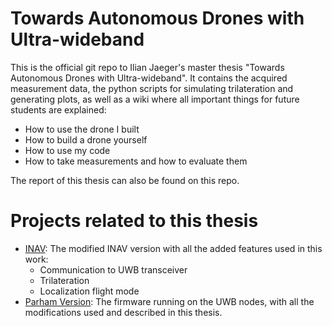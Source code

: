 # Towards Autonomous Drones with Ultra-wideband
This is the official git repo to Ilian Jaeger's master thesis "Towards Autonomous Drones with Ultra-wideband". It contains the acquired measurement data, the python scripts for simulating trilateration and generating plots, as well as a wiki where all important things for future students are explained:
- How to use the drone I built
- How to build a drone yourself
- How to use my code
- How to take measurements and how to evaluate them

The report of this thesis can also be found on this repo.

# Projects related to this thesis
- [INAV](https://gitlab.ethz.ch/jaegeri/inav): The modified INAV version with all the added features used in this work:
   - Communication to UWB transceiver
   - Trilateration
   - Localization flight mode
- [Parham Version](https://gitlab.ethz.ch/jaegeri/parhamversion): The firmware running on the UWB nodes, with all the modifications used and described in this thesis.


